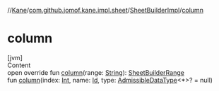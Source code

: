 //[Kane](../../index.md)/[com.github.jomof.kane.impl.sheet](../index.md)/[SheetBuilderImpl](index.md)/[column](column.md)



# column  
[jvm]  
Content  
open override fun [column](column.md)(range: [String](https://kotlinlang.org/api/latest/jvm/stdlib/kotlin/-string/index.html)): [SheetBuilderRange](../-sheet-builder-range/index.md)  
fun [column](column.md)(index: [Int](https://kotlinlang.org/api/latest/jvm/stdlib/kotlin/-int/index.html), name: [Id](../../com.github.jomof.kane.impl/index.md#%5Bcom.github.jomof.kane.impl%2FId%2F%2F%2FPointingToDeclaration%2F%5D%2FClasslikes%2F-419057020), type: [AdmissibleDataType](../-admissible-data-type/index.md)<*>? = null)  



